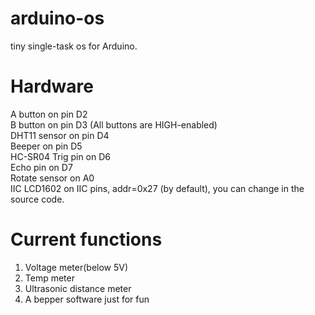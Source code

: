 # arduino-os
tiny single-task os for Arduino.

# Hardware
A button on pin D2<br>
B button on pin D3 (All buttons are HIGH-enabled)<br>
DHT11 sensor on pin D4<br>
Beeper on pin D5<br>
HC-SR04	Trig pin on D6<br>
	Echo pin on D7<br>
Rotate sensor on A0<br>
IIC LCD1602 on IIC pins, addr=0x27 (by default), you can change in the source code.

# Current functions
1. Voltage meter(below 5V)<br>
2. Temp meter<br>
3. Ultrasonic distance meter<br>
4. A bepper software just for fun
